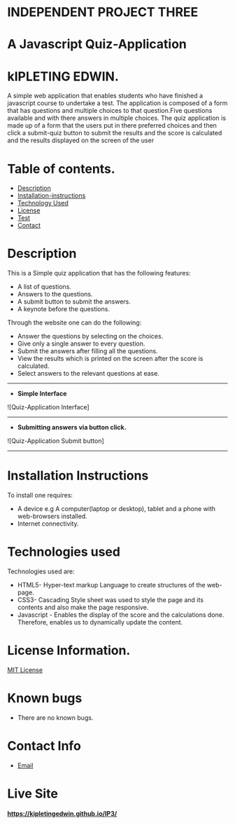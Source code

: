 
#  INDEPENDENT PROJECT THREE
# A Javascript Quiz-Application

# kIPLETING EDWIN.

<p>A simple  web application that enables students who have finished a javascript course to undertake a test.
The application is composed of a form that has questions and multiple choices to that question.Five questions available and with there answers in multiple choices.
The quiz application is made up of a form that the users put in there preferred choices and then click a submit-quiz button to
submit the results and the score is calculated and the results displayed on the screen of the user</p>
 

# Table of contents.

+ [Description](#description)
+ [Installation-instructions](#Installation-instructions)
+ [Technology Used](#technology-used)
+ [License](#license-Information)
+ [Test](#instructions-on-running-tests)
+ [Contact](#contact-info)

# Description

This is a Simple quiz application that has the following features:
* A list of questions.
*  Answers to the questions.
* A submit button to submit the answers.
* A keynote before the questions.

 Through the website one can do the following:
 + Answer the questions by selecting on the choices.
 + Give only a single answer to every question.
 + Submit the answers after filling all the questions.
 + View the results which is printed on the screen after the score is calculated.
 + Select answers to the relevant questions at ease.

 <hr>

  * **Simple Interface**

 ![Quiz-Application Interface]

 <hr>

 + **Submitting answers via button click.**

 ![Quiz-Application Submit button]

 <hr>


# Installation Instructions

To install one requires:
* A device e.g A computer(laptop or desktop), tablet and a phone with web-browsers installed.
* Internet connectivity. 

# Technologies used
Technologies used are:
* HTML5- Hyper-text markup Language to create structures of the web-page.
* CSS3- Cascading Style sheet was used to style the page and its contents and also make the page        responsive.
* Javascript - Enables the display of the score and the calculations done. Therefore, enables us to dynamically update the content.

# License Information.
 [MIT License](License)

# Known bugs

+ There are no known bugs.

# Contact Info
* [Email](kipletingedwin4@gmail.com)

# Live Site

#### **https://kipletingedwin.github.io/IP3/**



